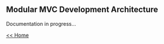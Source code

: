 ## Modular MVC Development Architecture ##

Documentation in progress...


[<< Home](https://github.com/jabdul/appland/tree/master "Home")
